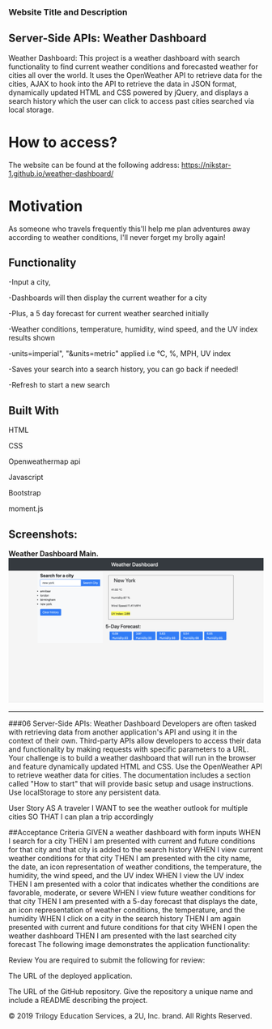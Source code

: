 ### Website Title and Description

## Server-Side APIs: Weather Dashboard

Weather Dashboard: 
This project is a weather dashboard with search functionality to find current weather conditions and forecasted weather for cities all over the world. 
It uses the OpenWeather API to retrieve data for the cities, AJAX to hook into the API to retrieve the data in JSON format, 
dynamically updated HTML and CSS powered by jQuery, 
and displays a search history which the user can click to access past cities searched via local storage.



# How to access?
The website can be found at the following address:
https://nikstar-1.github.io/weather-dashboard/



# Motivation
As someone who travels frequently this'll help me plan adventures away according to weather conditions,
I'll never forget my brolly again!

## Functionality
-Input a city, 

-Dashboards will then display the current weather for a city

-Plus, a 5 day forecast for current weather searched initially

-Weather conditions, temperature, humidity, wind speed, and the UV index results shown

-units=imperial", "&units=metric" applied i.e °C, %, MPH, UV index

-Saves your search into a search history, you can go back if needed!

-Refresh to start a new search


## Built With
HTML

CSS

Openweathermap api

Javascript

Bootstrap

moment.js




## Screenshots:

**Weather Dashboard Main.**
!["Start Page"](weatherdashboard.png "Start page.")




_________________________________________________________________________________________________________________________________________________________________________________

###06 Server-Side APIs: Weather Dashboard
Developers are often tasked with retrieving data from another application's API and using it in the context of their own. 
Third-party APIs allow developers to access their data and functionality by making requests with specific parameters to a URL. 
Your challenge is to build a weather dashboard that will run in the browser and feature dynamically updated HTML and CSS.
Use the OpenWeather API to retrieve weather data for cities. 
The documentation includes a section called "How to start" that will provide basic setup and usage instructions. Use localStorage to store any persistent data.

User Story
AS A traveler
I WANT to see the weather outlook for multiple cities
SO THAT I can plan a trip accordingly

##Acceptance Criteria
GIVEN a weather dashboard with form inputs
WHEN I search for a city
THEN I am presented with current and future conditions for that city and that city is added to the search history
WHEN I view current weather conditions for that city
THEN I am presented with the city name, the date, an icon representation of weather conditions, the temperature, the humidity, the wind speed, and the UV index
WHEN I view the UV index
THEN I am presented with a color that indicates whether the conditions are favorable, moderate, or severe
WHEN I view future weather conditions for that city
THEN I am presented with a 5-day forecast that displays the date, an icon representation of weather conditions, the temperature, and the humidity
WHEN I click on a city in the search history
THEN I am again presented with current and future conditions for that city
WHEN I open the weather dashboard
THEN I am presented with the last searched city forecast
The following image demonstrates the application functionality:


Review
You are required to submit the following for review:


The URL of the deployed application.


The URL of the GitHub repository. Give the repository a unique name and include a README describing the project.



© 2019 Trilogy Education Services, a 2U, Inc. brand. All Rights Reserved.